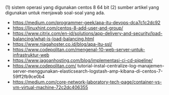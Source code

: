 (1) sistem operasi yang digunakan centos 8 64 bit
(2) sumber artikel yang digunakan untuk menjawab soal-soal yang ada.

- https://medium.com/programmer-geek/apa-itu-devops-dca7c1c2dc92
- https://linuxhint.com/centos-8-add-user-and-group/
- https://www.citrix.com/en-id/solutions/app-delivery-and-security/load-balancing/what-is-load-balancing.html
- https://www.niagahoster.co.id/blog/apa-itu-ssl/
- https://www.codepolitan.com/mengenal-10-web-server-untuk-infrastruktur-web
- https://www.jagoanhosting.com/blog/implementasi-ci-cd-pipeline/
- https://www.codepolitan.com/      tutorial-instal-centralize-log-manajemen-server-menggunakan-elasticsearch-logstash-amp-kibana-di-centos-7-59ff2fb9ce0b4
- https://medium.com/core-network-laboratory-tech-page/container-vs-vm-virtual-machine-72c2dc406355
